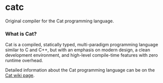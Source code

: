 # catc
Original compiler for the Cat programming language.

### What is Cat?
Cat is a compiled, statically typed, multi-paradigm programming language similar to C and C++, but with an emphasis on modern design, a clean development environment, and high-level compile-time features with zero runtime overhead.

Detailed information about the Cat programming language can be on the [Cat wiki page](https://github.com/jammy3662/catc/wiki).